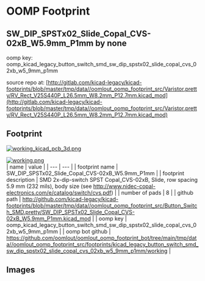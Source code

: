 # OOMP Footprint  
## SW_DIP_SPSTx02_Slide_Copal_CVS-02xB_W5.9mm_P1mm  by none  
  
oomp key: oomp_kicad_legacy_button_switch_smd_sw_dip_spstx02_slide_copal_cvs_02xb_w5_9mm_p1mm  
  
source repo at: [http://gitlab.com/kicad-legacy/kicad-footprints/blob/master/tmp/data//oomlout_oomp_footprint_src/Varistor.pretty/RV_Rect_V25S440P_L26.5mm_W8.2mm_P12.7mm.kicad_mod](http://gitlab.com/kicad-legacy/kicad-footprints/blob/master/tmp/data//oomlout_oomp_footprint_src/Varistor.pretty/RV_Rect_V25S440P_L26.5mm_W8.2mm_P12.7mm.kicad_mod)  
## Footprint  
  
[![working_kicad_pcb_3d.png](working_kicad_pcb_3d_600.png)](working_kicad_pcb_3d.png)  
  
[![working.png](working_600.png)](working.png)  
| name | value | 
| --- | --- | 
| footprint name | SW_DIP_SPSTx02_Slide_Copal_CVS-02xB_W5.9mm_P1mm | 
| footprint description | SMD 2x-dip-switch SPST Copal_CVS-02xB, Slide, row spacing 5.9 mm (232 mils), body size  (see http://www.nidec-copal-electronics.com/e/catalog/switch/cvs.pdf) | 
| number of pads | 8 | 
| github path | http://github.com/kicad-legacy/kicad-footprints/blob/master/tmp/data//oomlout_oomp_footprint_src/Button_Switch_SMD.pretty/SW_DIP_SPSTx02_Slide_Copal_CVS-02xB_W5.9mm_P1mm.kicad_mod | 
| oomp key | oomp_kicad_legacy_button_switch_smd_sw_dip_spstx02_slide_copal_cvs_02xb_w5_9mm_p1mm | 
| oomp bot github | https://github.com/oomlout/oomlout_oomp_footprint_bot/tree/main/tmp/data//oomlout_oomp_footprint_src/footprints/kicad_legacy_button_switch_smd_sw_dip_spstx02_slide_copal_cvs_02xb_w5_9mm_p1mm/working | 
## Images  
